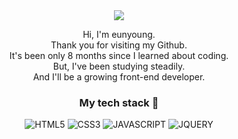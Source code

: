 
<div align = "center">

  <img src="https://capsule-render.vercel.app/api?type=waving&&color=cdede5&height=100&section=header" />
  
  Hi, I'm eunyoung. 
  <br/>Thank you for visiting my Github.
  <br/>It's been only 8 months since I learned about coding.
  <br/>But, I've been studying steadily.
  <br/>And I'll be a growing front-end developer.
  




  <h3>My tech stack 🌱</h3>

  ![HTML5](https://img.shields.io/badge/HTML5-cfbfe5.svg?style=for-the-badge&logo=html5&logoColor=black)
  ![CSS3](https://img.shields.io/badge/CSS3-cfe5ce.svg?style=for-the-badge&logo=css3&logoColor=black)
  ![JAVASCRIPT](https://img.shields.io/badge/JAVASCRIPT-c4e0ef.svg?style=for-the-badge&logo=javascript&logoColor=black)
  ![JQUERY](https://img.shields.io/badge/JQUERY-f9e0c7.svg?style=for-the-badge&logo=jqurey&logoColor=black)


</div>

<!--
**A-ey/A-ey** is a ✨ _special_ ✨ repository because its `README.md` (this file) appears on your GitHub profile.

Here are some ideas to get you started:

- 🔭 I’m currently working on ...
- 🌱 I’m currently learning ...
- 👯 I’m looking to collaborate on ...
- 🤔 I’m looking for help with ...
- 💬 Ask me about ...
- 📫 How to reach me: ...
- 😄 Pronouns: ...
- ⚡ Fun fact: ...
-->
